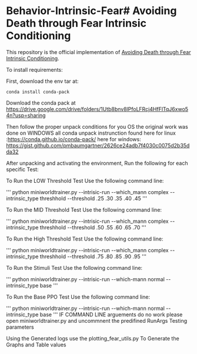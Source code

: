 # Behavior-Intrinsic-Fear# Avoiding Death through Fear Intrinsic Conditioning

This repository is the official implementation of [Avoiding Death through Fear Intrinsic Conditioning](). 


To install requirements:

First, download the env tar at:

```
conda install conda-pack
```

Download the conda pack at https://drive.google.com/drive/folders/1Utb8bnv8lPfoLFRcj4HfFlTqJ6xwo54n?usp=sharing

Then follow the proper unpack conditions for you OS the original work was done on WINDOWS all conda unpack instrunction found 
here for linux :https://conda.github.io/conda-pack/
here for windows: https://gist.github.com/pmbaumgartner/2626ce24adb7f4030c0075d2b35dda32

After unpacking and activating the environment, Run the following for each specific Test:

To Run the LOW Threshold Test Use the following command line:

'''
python miniworldtrainer.py  --intrisic-run  --which_mann complex --intrinsic_type threshhold --threshold .25 .30 .35 .40 .45 
'''

To Run the MID Threshold Test Use the following command line:

'''
python miniworldtrainer.py  --intrisic-run  --which_mann complex --intrinsic_type threshhold --threshold .50 .55 .60 .65 .70 
'''


To Run the High Threshold Test Use the following command line:

'''
python miniworldtrainer.py  --intrisic-run  --which_mann complex --intrinsic_type threshhold --threshold .75 .80 .85 .90 .95 
'''


To Run the Stimuli Test Use the following command line:

'''
python miniworldtrainer.py --intrisic-run --which-mann normal --intrinsic_type base
'''

To Run the Base PPO Test Use the following command line:

'''
python miniworldtrainer.py --intrisic-run --which-mann normal --intrinsic_type base
'''
IF COMMAND LINE arguements do no work please open miniworldtrainer.py  and uncommnent the predifined RunArgs Testing parameters 

Using the Generated logs use the plotting_fear_utils.py 
To Generate the Graphs and Table values


